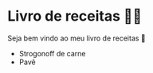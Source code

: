 # Livro de receitas :man_cook:

Seja bem vindo ao meu livro de receitas :wave:

- Strogonoff de carne
- Pavê

